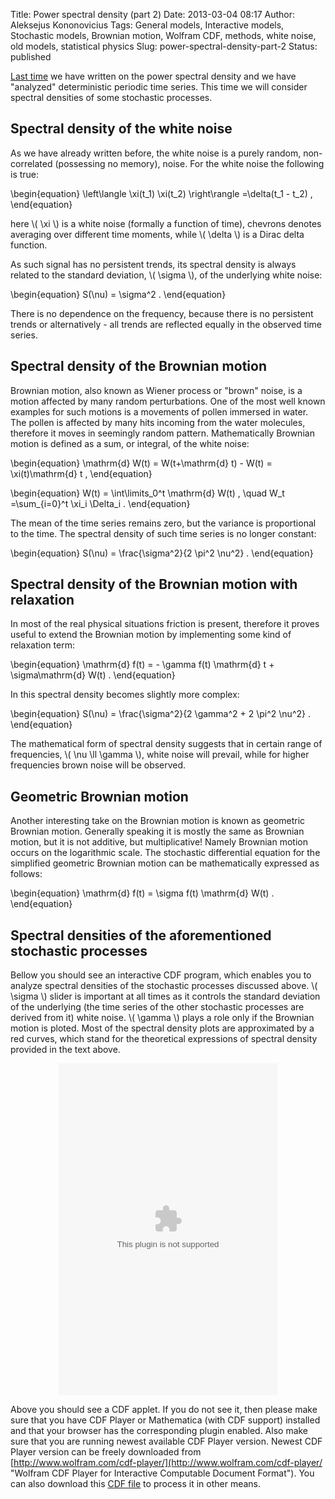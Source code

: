 Title: Power spectral density (part 2)
Date: 2013-03-04 08:17
Author: Aleksejus Kononovicius
Tags: General models, Interactive models, Stochastic models, Brownian motion, Wolfram CDF, methods, white noise, old models, statistical physics
Slug: power-spectral-density-part-2
Status: published

[Last
time](/power-spectral-density-part-1 "Power spectral density (part 1)")
we have written on the power spectral density and we have "analyzed"
deterministic periodic time series. This time we will consider spectral
densities of some stochastic processes.<!--more-->

Spectral density of the white noise
-----------------------------------

As we have already written before, the white noise is a purely random,
non-correlated (possessing no memory), noise. For the white noise the
following is true:


\begin{equation}
 \left\langle \xi(t\_1) \xi(t\_2) \right\rangle =\delta(t\_1 - t\_2) , 
\end{equation}


here \\\(  \xi \\\) is a white noise (formally a function of time),
chevrons denotes averaging over different time moments, while \\\( \delta \\\) is a Dirac delta function.

As such signal has no persistent trends, its spectral density is always
related to the standard deviation, \\\(  \sigma \\\), of the underlying
white noise:


\begin{equation}
 S(\nu) = \sigma^2 . 
\end{equation}


There is no dependence on the frequency, because there is no persistent
trends or alternatively - all trends are reflected equally in the
observed time series.

Spectral density of the Brownian motion
---------------------------------------

Brownian motion, also known as Wiener process or "brown" noise, is a
motion affected by many random perturbations. One of the most well known
examples for such motions is a movements of pollen immersed in water.
The pollen is affected by many hits incoming from the water molecules,
therefore it moves in seemingly random pattern. Mathematically Brownian
motion is defined as a sum, or integral, of the white noise:


\begin{equation}
 \mathrm{d} W(t) = W(t+\mathrm{d} t) - W(t) = \xi(t)\mathrm{d} t , 
\end{equation}



\begin{equation}
 W(t) = \int\limits\_0^t \mathrm{d} W(t) , \quad W\_t =\sum\_{i=0}^t \xi\_i \Delta\_i . 
\end{equation}


The mean of the time series remains zero, but the variance is
proportional to the time. The spectral density of such time series is no
longer constant:


\begin{equation}
 S(\nu) = \frac{\sigma^2}{2 \pi^2 \nu^2} . 
\end{equation}


Spectral density of the Brownian motion with relaxation
-------------------------------------------------------

In most of the real physical situations friction is present, therefore
it proves useful to extend the Brownian motion by implementing some kind
of relaxation term:


\begin{equation}
 \mathrm{d} f(t) = - \gamma f(t) \mathrm{d} t + \sigma\mathrm{d} W(t) . 
\end{equation}


In this spectral density becomes slightly more complex:


\begin{equation}
 S(\nu) = \frac{\sigma^2}{2 \gamma^2 + 2 \pi^2 \nu^2} .
\end{equation}


The mathematical form of spectral density suggests that in certain range
of frequencies, \\\(  \nu \ll \gamma \\\), white noise will prevail,
while for higher frequencies brown noise will be observed.

Geometric Brownian motion
-------------------------

Another interesting take on the Brownian motion is known as geometric
Brownian motion. Generally speaking it is mostly the same as Brownian
motion, but it is not additive, but multiplicative! Namely Brownian
motion occurs on the logarithmic scale. The stochastic differential
equation for the simplified geometric Brownian motion can be
mathematically expressed as follows:


\begin{equation}
 \mathrm{d} f(t) = \sigma f(t) \mathrm{d} W(t) . 
\end{equation}


Spectral densities of the aforementioned stochastic processes
-------------------------------------------------------------

Bellow you should see an interactive CDF program, which enables you to
analyze spectral densities of the stochastic processes discussed above.
\\\(  \sigma \\\) slider is important at all times as it controls the
standard deviation of the underlying (the time series of the other
stochastic processes are derived from it) white noise. \\\(  \gamma \\\)
plays a role only if the Brownian motion is ploted. Most of the spectral
density plots are approximated by a red curves, which stand for the
theoretical expressions of spectral density provided in the text above.

<div id="attachement_2423" class="cdf-embed" style="margin: 0 auto; text-align: center;"><object classid="clsid:612AB921-E294-41AA-8E98-87E7E057EF33" type="application/vnd.wolfram.cdf.text" width="350" height="531"><param name="src" value="/uploads/2013/01/random-spectra-en.cdf"><embed src="/uploads/2013/01/random-spectra-en.cdf" type="application/vnd.wolfram.cdf.text" width="350" height="531"></object></div>

Above you should see a CDF applet. If you do not see it, then please make sure
that you have CDF Player or Mathematica (with CDF support) installed and that
your browser has the corresponding plugin enabled. Also make sure that you are
running newest available CDF Player version. Newest CDF Player version can be
freely downloaded from [http://www.wolfram.com/cdf-player/](http://www.wolfram.com/cdf-player/ "Wolfram CDF Player for Interactive Computable Document Format"). You can also download this [CDF file](/uploads/2013/01/random-spectra-en.cdf) to process it in other means.
